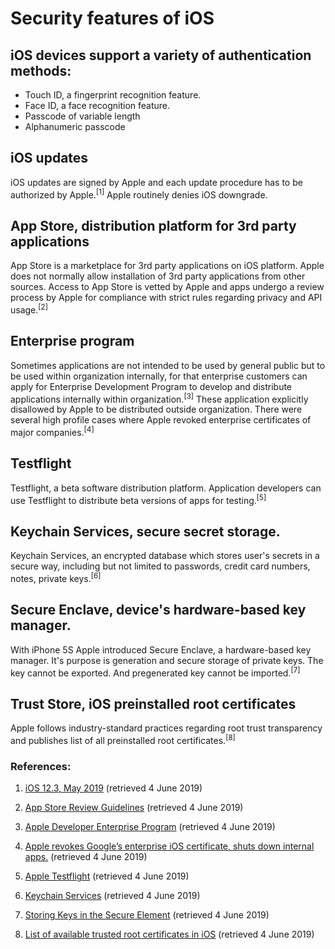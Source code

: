 # Security features of iOS

## iOS devices support a variety of authentication methods:
* Touch ID, a fingerprint recognition feature.
* Face ID, a face recognition feature.
* Passcode of variable length
* Alphanumeric passcode

## iOS updates
iOS updates are signed by Apple and each update procedure has to be authorized by Apple.<sup>[1]</sup>
Apple routinely denies iOS downgrade.

## App Store, distribution platform for 3rd party applications
App Store is a marketplace for 3rd party applications on iOS platform.
Apple does not normally allow installation of 3rd party applications from other sources.
Access to App Store is vetted by Apple and apps undergo a review process by Apple for compliance with strict rules regarding privacy and API usage.<sup>[2]</sup>

## Enterprise program
Sometimes applications are not intended to be used by general public but to be used within organization internally, for that enterprise customers can apply for Enterprise Development Program to develop and distribute applications internally within organization.<sup>[3]</sup>
These application explicitly disallowed by Apple to be distributed outside organization.
There were several high profile cases where Apple revoked enterprise certificates of major companies.<sup>[4]</sup>

## Testflight
Testflight, a beta software distribution platform.
Application developers can use Testflight to distribute beta versions of apps for testing.<sup>[5]</sup>

## Keychain Services, secure secret storage.
Keychain Services, an encrypted database which stores user's secrets in a secure way, including but not limited to passwords, credit card numbers, notes, private keys.<sup>[6]</sup>

## Secure Enclave, device's hardware-based key manager.
With iPhone 5S Apple introduced Secure Enclave, a hardware-based key manager.
It's purpose is generation and secure storage of private keys.
The key cannot be exported.
And pregenerated key cannot be imported.<sup>[7]</sup>

## Trust Store, iOS preinstalled root certificates
Apple follows industry-standard practices regarding root trust transparency and publishes list of all preinstalled root certificates.<sup>[8]</sup>

### References:
1. [iOS 12.3, May 2019](https://www.apple.com/business/site/docs/iOS_Security_Guide.pdf) (retrieved 4 June 2019)

2. [App Store Review Guidelines](https://developer.apple.com/app-store/review/guidelines/) (retrieved 4 June 2019)

3. [Apple Developer Enterprise Program](https://developer.apple.com/programs/enterprise/) (retrieved 4 June 2019)

4. [Apple revokes Google’s enterprise iOS certificate, shuts down internal apps.](https://arstechnica.com/gadgets/2019/01/apple-shuts-down-googles-internal-ios-apps-just-like-facebook/) (retrieved 4 June 2019)

5. [Apple Testflight](https://developer.apple.com/testflight/) (retrieved 4 June 2019)

6. [Keychain Services](https://developer.apple.com/documentation/security/keychain_services) (retrieved 4 June 2019)

7. [Storing Keys in the Secure Element](https://developer.apple.com/documentation/security/certificate_key_and_trust_services/keys/storing_keys_in_the_secure_enclave) (retrieved 4 June 2019)

8. [List of available trusted root certificates in iOS](https://support.apple.com/en-us/HT204132) (retrieved 4 June 2019)
